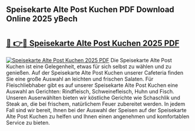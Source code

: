## Speisekarte Alte Post Kuchen PDF Download Online 2025 yBech

# <h2><a href="http://gc6a34y.nevu.top/?p=Speisekarte+Alte+Post+Kuchen">🔗 👉🔴 Speisekarte Alte Post Kuchen 2025 PDF</a></h2>

[![Speisekarte Alte Post Kuchen 2025 PDF](https://i.imgur.com/dBaPXMq.png)](http://gc6a34y.nevu.top/?p=Speisekarte+Alte+Post+Kuchen)
Die Speisekarte Alte Post Kuchen ist eine Gelegenheit, etwas für sich selbst zu wählen und zu genießen. Auf der Speisekarte Alte Post Kuchen unserer Cafeteria finden Sie eine große Auswahl an leichten und frischen Salaten. Für Fleischliebhaber gibt es auf unserer Speisekarte Alte Post Kuchen eine Auswahl an Gerichten: Rindfleisch, Schweinefleisch, Huhn und Fisch. Unseren Auserwählten bieten wir köstliche Gerichte wie Schaschlik und Steak an, die bei frischem, natürlichem Feuer zubereitet werden. In jedem Fall sind wir bereit, Ihnen bei der Auswahl der Speisen auf der Speisekarte Alte Post Kuchen zu helfen und Ihnen einen angenehmen und komfortablen Service zu bieten.
